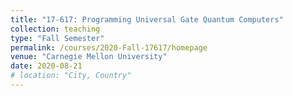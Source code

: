 ```yaml
---
title: "17-617: Programming Universal Gate Quantum Computers"
collection: teaching
type: "Fall Semester"
permalink: /courses/2020-Fall-17617/homepage
venue: "Carnegie Mellon University"
date: 2020-08-21
# location: "City, Country"
---
```

